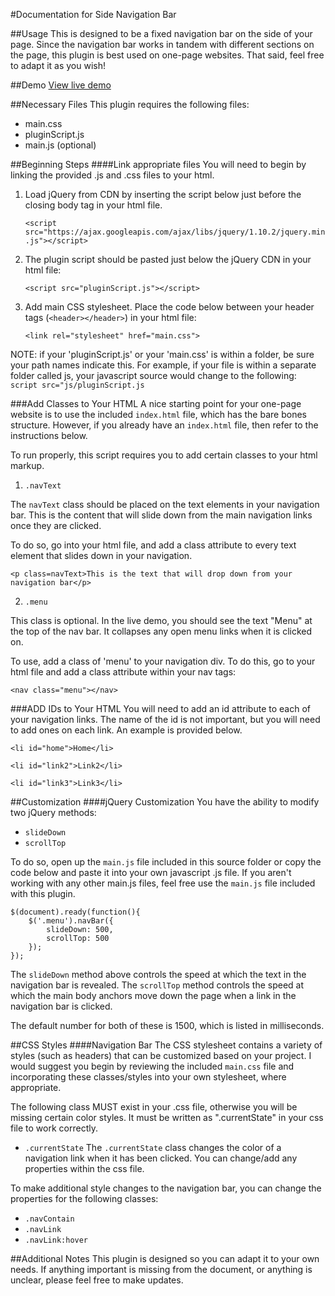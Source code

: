 #Documentation for Side Navigation Bar

##Usage
This is designed to be a fixed navigation bar on the side of your page. Since the navigation bar works in tandem with different sections on the page, this plugin is best used on one-page websites. That said, feel free to adapt it as you wish!

##Demo
[View live demo](http://lhartfiel.github.io/fixednavbar/)

##Necessary Files
This plugin requires the following files:

* main.css
* pluginScript.js
* main.js (optional)

##Beginning Steps
####Link appropriate files
You will need to begin by linking the provided .js and .css files to your html.

1. Load jQuery from CDN by inserting the script below just before the closing body tag in your html file.

	```<script src="https://ajax.googleapis.com/ajax/libs/jquery/1.10.2/jquery.min.js"></script>```

2. The plugin script should be pasted just below the jQuery CDN in your html file:

	```<script src="pluginScript.js"></script>```

3. Add main CSS stylesheet. Place the code below between your header tags (`<header></header>`) in your html file:

	```<link rel="stylesheet" href="main.css">```

NOTE: if your 'pluginScript.js' or your 'main.css' is within a folder, be sure your path names indicate this. For example, if your file is within a separate folder called js, your javascript source would change to the following: ```script src="js/pluginScript.js```

###Add Classes to Your HTML
A nice starting point for your one-page website is to use the included ```index.html``` file, which has the bare bones structure. However, if you already have an ```index.html``` file, then refer to the instructions below.

To run properly, this script requires you to add certain classes to your html markup.

1. `.navText`

The `navText` class should be placed on the text elements in your navigation bar. This is the content that will slide down from the main navigation links once they are clicked.

To do so, go into your html file, and add a class attribute to every text element that slides down in your navigation.

	<p class=navText>This is the text that will drop down from your navigation bar</p>

2. `.menu`
 
This class is optional. In the live demo, you should see the text "Menu" at the top of the nav bar. It collapses any open menu links when it is clicked on.  

To use, add a class of 'menu' to your navigation div. To do this, go to your html file and add a class attribute within your nav tags:

	<nav class="menu"></nav>
 
###ADD IDs to Your HTML	
You will need to add an id attribute to each of your navigation links. The name of the id is not important, but you will need to add ones on each link. An example is provided below.

	<li id="home">Home</li>

	<li id="link2">Link2</li>

	<li id="link3">Link3</li>

##Customization
####jQuery Customization
You have the ability to modify two jQuery methods:
* ```slideDown```
* ```scrollTop```

To do so, open up the ```main.js``` file included in this source folder or copy the code below and paste it into your own javascript .js file. If you aren't working with any other main.js files, feel free use the ```main.js``` file included with this plugin. 

	
	$(document).ready(function(){
		$('.menu').navBar({
			slideDown: 500,
			scrollTop: 500
		});
	});
	

The ```slideDown``` method above controls the speed at which the text in the navigation bar is revealed.
The ```scrollTop``` method controls the speed at which the main body anchors move down the page when a link in the navigation bar is clicked.

The default number for both of these is 1500, which is listed in milliseconds.

##CSS Styles
####Navigation Bar
The CSS stylesheet contains a variety of styles (such as headers) that can be customized based on your project. I would suggest you begin by reviewing the included `main.css` file and incorporating these classes/styles into your own stylesheet, where appropriate. 

The following class MUST exist in your .css file, otherwise you will be missing certain color styles. It must be written as ".currentState" in your css file to work correctly.
* ```.currentState```
The ```.currentState``` class changes the color of a navigation link when it has been clicked. You can change/add any properties within the css file.

To make additional style changes to the navigation bar, you can change the properties for the following classes:
* ```.navContain``` 
* ```.navLink``` 
* ```.navLink:hover``` 


##Additional Notes
This plugin is designed so you can adapt it to your own needs. If anything important is missing from the document, or anything is unclear, please feel free to make updates.